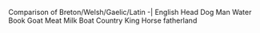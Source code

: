 ﻿Comparison of Breton/Welsh/Gaelic/Latin
-|
English
Head
Dog
Man
Water
Book
Goat
Meat
Milk
Boat
Country
King
Horse
fatherland